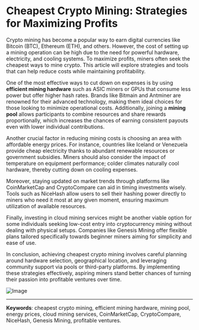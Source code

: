 # Cheapest Crypto Mining: Strategies for Maximizing Profits

Crypto mining has become a popular way to earn digital currencies like Bitcoin (BTC), Ethereum (ETH), and others. However, the cost of setting up a mining operation can be high due to the need for powerful hardware, electricity, and cooling systems. To maximize profits, miners often seek the cheapest ways to mine crypto. This article will explore strategies and tools that can help reduce costs while maintaining profitability.

One of the most effective ways to cut down on expenses is by using **efficient mining hardware** such as ASIC miners or GPUs that consume less power but offer higher hash rates. Brands like Bitmain and Antminer are renowned for their advanced technology, making them ideal choices for those looking to minimize operational costs. Additionally, joining a **mining pool** allows participants to combine resources and share rewards proportionally, which increases the chances of earning consistent payouts even with lower individual contributions.

Another crucial factor in reducing mining costs is choosing an area with affordable energy prices. For instance, countries like Iceland or Venezuela provide cheap electricity thanks to abundant renewable resources or government subsidies. Miners should also consider the impact of temperature on equipment performance; colder climates naturally cool hardware, thereby cutting down on cooling expenses.

Moreover, staying updated on market trends through platforms like CoinMarketCap and CryptoCompare can aid in timing investments wisely. Tools such as NiceHash allow users to sell their hashing power directly to miners who need it most at any given moment, ensuring maximum utilization of available resources.

Finally, investing in cloud mining services might be another viable option for some individuals seeking low-cost entry into cryptocurrency mining without dealing with physical setups. Companies like Genesis Mining offer flexible plans tailored specifically towards beginner miners aiming for simplicity and ease of use.

In conclusion, achieving cheapest crypto mining involves careful planning around hardware selection, geographical location, and leveraging community support via pools or third-party platforms. By implementing these strategies effectively, aspiring miners stand better chances of turning their passion into profitable ventures over time.

![Image](https://github.com/user-attachments/assets/3be06921-4469-491d-bd37-5f14c53422b7)

---

**Keywords**: cheapest crypto mining, efficient mining hardware, mining pool, energy prices, cloud mining services, CoinMarketCap, CryptoCompare, NiceHash, Genesis Mining, profitable ventures.